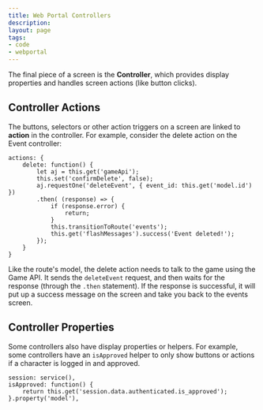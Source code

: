 ```yaml
---
title: Web Portal Controllers
description: 
layout: page
tags:
- code
- webportal
---
```


The final piece of a screen is the **Controller**, which provides display properties and handles screen actions (like button clicks).

## Controller Actions

The buttons, selectors or other action triggers on a screen are linked to **action** in the controller.   For example, consider the delete action on the Event controller:

    actions: {
        delete: function() {
            let aj = this.get('gameApi');
            this.set('confirmDelete', false);
            aj.requestOne('deleteEvent', { event_id: this.get('model.id') })
            .then( (response) => {
                if (response.error) {
                    return;
                }
                this.transitionToRoute('events');
                this.get('flashMessages').success('Event deleted!');
            });
        }
    }

Like the route's model, the delete action needs to talk to the game using the Game API.  It sends the `deleteEvent` request, and then waits for the response (through the `.then` statement).  If the response is successful, it will put up a success message on the screen and take you back to the events screen.

## Controller Properties

Some controllers also have display properties or helpers.  For example, some controllers have an `isApproved` helper to only show buttons or actions if a character is logged in and approved.

    session: service(),
    isApproved: function() {
        return this.get('session.data.authenticated.is_approved');
    }.property('model'),

